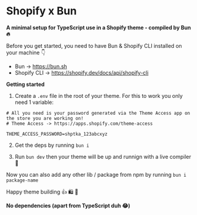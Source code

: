 # Shopify x Bun

**A minimal setup for TypeScript use in a Shopify theme - compiled by Bun 🔥**

Before you get started, you need to have Bun & Shopify CLI installed on your machine 👇

- Bun -> https://bun.sh
- Shopify CLI -> https://shopify.dev/docs/api/shopify-cli

**Getting started**

1. Create a ```.env``` file in the root of your theme. For this to work you only need 1 variable:

```
# All you need is your password generated via the Theme Access app on the store you are working on!
# Theme Access -> https://apps.shopify.com/theme-access

THEME_ACCESS_PASSWORD=shptka_123abcxyz
```
2. Get the deps by running ```bun i```

3. Run ```bun dev``` then your theme will be up and runnign with a live compiler 🤖

Now you can also add any other lib / package from npm by running ```bun i package-name```

Happy theme building 👍 🛍️ 🛒
 
**No dependencies (apart from TypeScript duh 😂)**